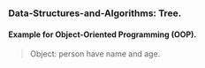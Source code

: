 ### Data-Structures-and-Algorithms: Tree.
#### Example for Object-Oriented Programming (OOP).
> Object: person have name and age.
